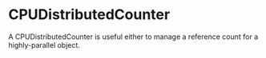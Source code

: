 # CPUDistributedCounter
A CPUDistributedCounter is useful either to manage a reference count for a highly-parallel object.
